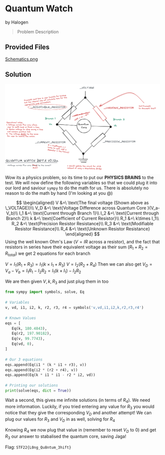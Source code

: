 # Quantum Watch
by Halogen
> Problem Description
## Provided Files
[Schematics.png](./assets/Schematics.png)
## Solution
![Schematics.png](./assets/Schematics.png)
Wow its a physics problem, so its time to put our **PHYSICS BRAINS** to the test. We will now define the following variables so that we could plug it into our lord and saviour `sympy` to do the math for us. There is absolutely no reason to do the math by hand (I'm looking at you @)

$$
\begin{aligned}
V   &=\ \text{The final voltage (Shown above as \_VOLTAGE)}\\
V_D &=\ \text{Voltage Difference across Quantum Core }(V_a-V_b)\\
I_1 &=\ \text{Current through Branch 1}\\
I_2 &=\ \text{Current through Branch 2}\\
k   &=\ \text{Coefficient of Current Resistor}\\
R_1 &=\ k\times I_1\\
R_2 &=\ \text{Precision Resistor Resistance}\\
R_3 &=\ \text{Modifiable Resistor Resistance}\\
R_4 &=\ \text{Unknown Resistor Resistance}
\end{aligned}
$$
Using the well known Ohm's Law ($V=IR$ across a resistor), and the fact that resistors in series have their equivalent voltage as their sum ($R_1 + R_2 = R_{total}$) we get 2 equations for each branch

$V = I_1(R_1 + R_3) = I_1(k\times I_1 + R_3)$
$V = I_2(R_2 + R_4)$
Then we can also get $V_D = V_a - V_b = I_1 R_1 - I_2 R_2 = I_1 (k\times I_1) - I_2 R_2$

We are then given $V, k, R_3$ and just plug them in too

```python
from sympy import symbols, solve, Eq 

# Variables
v, vd, i1, i2, k, r2, r3, r4 = symbols('v,vd,i1,i2,k,r2,r3,r4')

# Known Values
eqs = [ 
   Eq(k, 180.4843), 
   Eq(r2, 197.90182), 
   Eq(v, 99.7743), 
   Eq(vd, 0), 
] 

# Our 3 equations
eqs.append(Eq(i1 * (k * i1 + r3), v)) 
eqs.append(Eq(i2 * (r2 + r4), v)) 
eqs.append(Eq(k * i1 * i1 - r2 * i2, vd)) 

# Printing our solutions
print(solve(eqs, dict = True))
```

Wait a second, this gives me infinite solutions (in terms of $R_4$). We need more information. Luckily, if you tried entering any value for $R_3$ you would notice that they give the corresponding $V_D$ and another attempt! We can plug our values for $R_3$ and $V_D$ in as well, solving for $R_4$

Knowing $R_4$ we now plug that value in (remember to reset $V_D$ to $0$) and get $R_3$ our answer to stabalised the quantum core, saving Jaga!

Flag: `STF22{L0ng_Qu8ntum_3hift}`